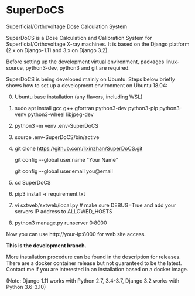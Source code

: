 # SuperDoCS
Superficial/Orthovoltage Dose Calculation System

SuperDoCS is a Dose Calculation and Calibration System for Superficial/Orthovoltage X-ray machines. 
It is based on the Django platform (2.x on Django-1.11 and 3.x on Django 3.2).

Before setting up the development virtual environment, packages
linux-source, python3-dev, python3 and git are required.

SuperDoCS is being developed mainly on Ubuntu. Steps below briefly shows how to set up a development environment on Ubuntu 18.04:

0. Ubuntu base installation (any flavors, including WSL)

1. sudo apt install gcc g++ gfortran python3-dev python3-pip python3-venv python3-wheel libjpeg-dev

2. python3 -m venv .env-SuperDoCS

3. source .env-SuperDoCS/bin/active

4. git clone https://github.com/lixinzhan/SuperDoCS.git

   git config --global user.name "Your Name"
   
   git config --global user.email you@email
   
5. cd SuperDoCS

6. pip3 install -r requirement.txt

7. vi sxtweb/sxtweb/local.py # make sure DEBUG=True and add your servers IP address to ALLOWED_HOSTS

8. python3 manage.py runserver 0:8000

Now you can use http://your-ip:8000 for web site access.


**This is the development branch.**

More installation procedure can be found in the description for releases. There are a docker container release but not guaranteed to be the latest. Contact me if you are interested in an installation based on a docker image.

(Note: Django 1.11 works with Python 2.7, 3.4-3.7, Django 3.2 works with Python 3.6-3.10)
